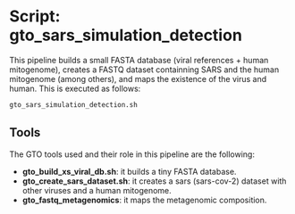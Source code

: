 # Script: gto_sars_simulation_detection

This pipeline builds a small FASTA database (viral references + human mitogenome), creates a FASTQ dataset containning SARS and the human mitogenome (among others), and maps the existence of the virus and human. This is executed as follows:

```sh
gto_sars_simulation_detection.sh
```

## Tools
The GTO tools used and their role in this pipeline are the following:

- **gto_build_xs_viral_db.sh**:  it builds a tiny FASTA database.
- **gto_create_sars_dataset.sh**: it creates a sars (sars-cov-2) dataset with other viruses and a human mitogenome.
- **gto_fastq_metagenomics**:  it maps the metagenomic composition.
